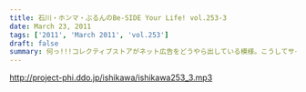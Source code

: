 ```yaml
---
title: 石川・ホンマ・ぶるんのBe-SIDE Your Life! vol.253-3
date: March 23, 2011
tags: ['2011', 'March 2011', 'vol.253']
draft: false
summary: 何っ!!!コレクティブストアがネット広告をどうやら出している模様。こうしてサイトにアクセスしているあなたのPCにS2Nの広告が掲載される可能性があるという噂です。NAMAE
---
```


http://project-phi.ddo.jp/ishikawa/ishikawa253_3.mp3
